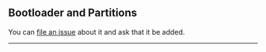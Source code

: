 ## Bootloader and Partitions

You can [file an issue](https://github.com/trimstray/the-practical-linux-hardening-guide/issues) about it and ask that it be added.

---
